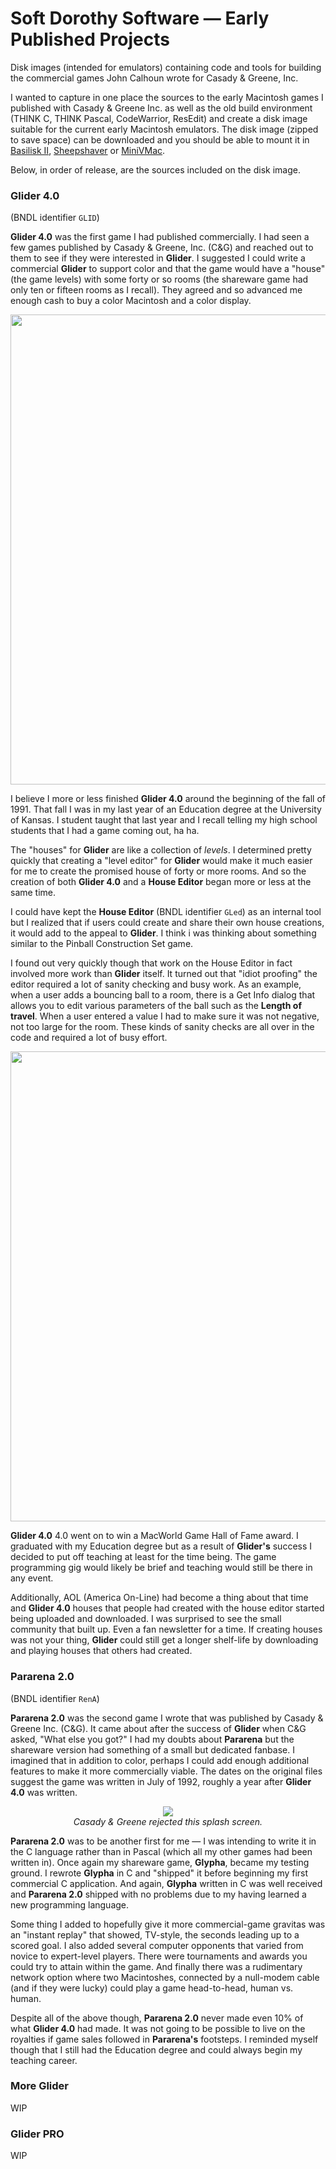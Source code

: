 # Soft Dorothy Software — Early Published Projects
Disk images (intended for emulators) containing code and tools for building the commercial games John Calhoun wrote for Casady & Greene, Inc.

I wanted to capture in one place the sources to the early Macintosh games I published with Casady & Greene Inc. as well as the old build environment (THINK C, THINK Pascal, CodeWarrior, ResEdit) and create a disk image suitable for the current early Macintosh emulators. The disk image (zipped to save space) can be downloaded and you should be able to mount it in <a href="https://basilisk.cebix.net">Basilisk II</a>, <a href="https://sheepshaver.cebix.net">Sheepshaver</a> or <a href="https://www.gryphel.com/c/minivmac/">MiniVMac</a>. 

Below, in order of release, are the sources included on the disk image.

### Glider 4.0
(BNDL identifier `GLID`)

**Glider 4.0** was the first game I had published commercially. I had seen a few games published by Casady & Greene, Inc. (C&G) and reached out to them to see if they were interested in **Glider**. I suggested I could write a commercial **Glider** to support color and that the game would have a "house" (the game levels) with some forty or so rooms (the shareware game had only ten or fifteen rooms as I recall). They agreed and so advanced me enough cash to buy a color Macintosh and a color display.

<p align="center">
<img width="752" src="https://github.com/EngineersNeedArt/SoftDorothy-PublishedProjects/blob/b365778f5129970dbb572805d3c252235d49d766/Images/BasiliskIIScreenshot.jpg">
</p>

I believe I more or less finished **Glider 4.0** around the beginning of the fall of 1991. That fall I was in my last year of an Education degree at the University of Kansas. I student taught that last year and I recall telling my high school students that I had a game coming out, ha ha.

The "houses" for **Glider** are like a collection of *levels*. I determined pretty quickly that creating a "level editor" for **Glider** would make it much easier for me to create the promised house of forty or more rooms. And so the creation of both **Glider 4.0** and a **House Editor** began more or less at the same time.

I could have kept the **House Editor** (BNDL identifier `GLed`) as an internal tool but I realized that if users could create and share their own house creations, it would add to the appeal to **Glider**. I think i was thinking about something similar to the Pinball Construction Set game.

I found out very quickly though that work on the House Editor in fact involved more work than **Glider** itself. It turned out that "idiot proofing" the editor required a lot of sanity checking and busy work. As an example, when a user adds a bouncing ball to a room, there is a Get Info dialog that allows you to edit various parameters of the ball such as the **Length of travel**. When a user entered a value I had to make sure it was not negative, not too large for the room. These kinds of sanity checks are all over in the code and required a lot of busy effort.

<p align="center">
<img width="752" src="https://github.com/EngineersNeedArt/SoftDorothy-PublishedProjects/blob/265b7f87d170fb85c75443b5152532326113aea5/Images/GliderEditorScreenshot.jpg">
</p>

**Glider 4.0** 4.0 went on to win a MacWorld Game Hall of Fame award. I graduated with my Education degree but as a result of **Glider's** success I decided to put off teaching at least for the time being. The game programming gig would likely be brief and teaching would still be there in any event.

Additionally, AOL (America On-Line) had become a thing about that time and **Glider 4.0** houses that people had created with the house editor started being uploaded and downloaded. I was surprised to see the small community that built up. Even a fan newsletter for a time. If creating houses was not your thing, **Glider** could still get a longer shelf-life by downloading and playing houses that others had created.

### Pararena 2.0
(BNDL identifier `RenA`)

**Pararena 2.0** was the second game I wrote that was published by Casady & Greene Inc. (C&G). It came about after the success of **Glider** when C&G asked, "What else you got?" I had my doubts about **Pararena** but the shareware version had something of a small but dedicated fanbase. I imagined that in addition to color, perhaps I could add enough additional features to make it more commercially viable. The dates on the original files suggest the game was written in July of 1992, roughly a year after **Glider 4.0** was written. 

<p align="center">
<img src="https://github.com/EngineersNeedArt/SoftDorothy-PublishedProjects/blob/fff10d77b13afe2aff30a19739a52d47cb835fb4/Images/PararenaRejectedSplashScreen.png">
  <br>
<em>Casady & Greene rejected this splash screen.</em>
</p>

**Pararena 2.0** was to be another first for me — I was intending to write it in the C language rather than in Pascal (which all my other games had been written in). Once again my shareware game, **Glypha**, became my testing ground. I rewrote **Glypha** in C and "shipped" it before beginning my first commercial C application. And again, **Glypha** written in C was well received and **Pararena 2.0** shipped with no problems due to my having learned a new programming language.

Some thing I added to hopefully give it more commercial-game gravitas was an "instant replay" that showed, TV-style, the seconds leading up to a scored goal. I also added several computer opponents that varied from novice to expert-level players. There were tournaments and awards you could try to attain within the game. And finally there was a rudimentary network option where two Macintoshes, connected by a null-modem cable (and if they were lucky) could play a game head-to-head, human vs. human.

Despite all of the above though, **Pararena 2.0** never made even 10% of what **Glider 4.0** had made. It was not going to be possible to live on the royalties if game sales followed in **Pararena's** footsteps. I reminded myself though that I still had the Education degree and could always begin my teaching career.

### More Glider
WIP

### Glider PRO
WIP
